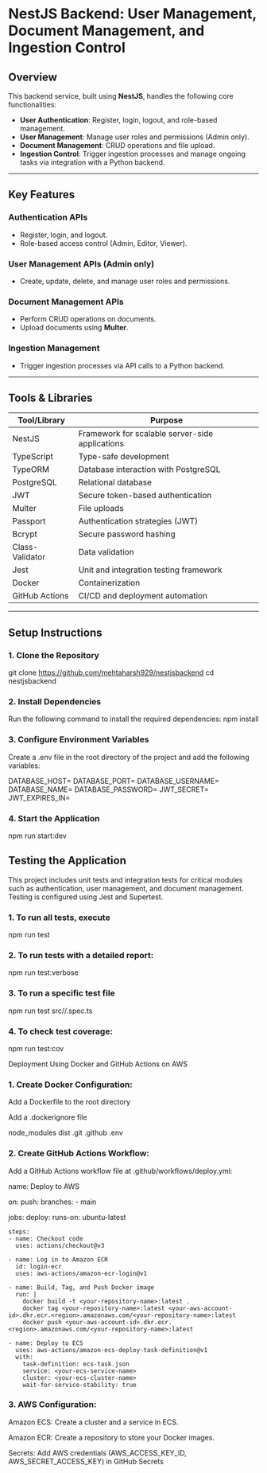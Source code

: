 # NestJS Backend: User Management, Document Management, and Ingestion Control

## Overview

This backend service, built using **NestJS**, handles the following core functionalities:

- **User Authentication**: Register, login, logout, and role-based management.
- **User Management**: Manage user roles and permissions (Admin only).
- **Document Management**: CRUD operations and file upload.
- **Ingestion Control**: Trigger ingestion processes and manage ongoing tasks via integration with a Python backend.

---

## Key Features

### **Authentication APIs**

- Register, login, and logout.
- Role-based access control (Admin, Editor, Viewer).

### **User Management APIs** (Admin only)

- Create, update, delete, and manage user roles and permissions.

### **Document Management APIs**

- Perform CRUD operations on documents.
- Upload documents using **Multer**.

### **Ingestion Management**

- Trigger ingestion processes via API calls to a Python backend.

---

## Tools & Libraries

| **Tool/Library** | **Purpose**                                     |
| ---------------- | ----------------------------------------------- |
| NestJS           | Framework for scalable server-side applications |
| TypeScript       | Type-safe development                           |
| TypeORM          | Database interaction with PostgreSQL            |
| PostgreSQL       | Relational database                             |
| JWT              | Secure token-based authentication               |
| Multer           | File uploads                                    |
| Passport         | Authentication strategies (JWT)                 |
| Bcrypt           | Secure password hashing                         |
| Class-Validator  | Data validation                                 |
| Jest             | Unit and integration testing framework          |
| Docker           | Containerization                                |
| GitHub Actions   | CI/CD and deployment automation                 |

---

## Setup Instructions

### **1. Clone the Repository**

git clone https://github.com/mehtaharsh929/nestjsbackend
cd nestjsbackend

### **2. Install Dependencies**

Run the following command to install the required dependencies:
npm install

### **3. Configure Environment Variables**

Create a .env file in the root directory of the project and add the following variables:

DATABASE_HOST=<your-database-host>
DATABASE_PORT=<your-database-port>
DATABASE_USERNAME=<your-database-username>
DATABASE_NAME=<your-database-name>
DATABASE_PASSWORD=<your-database-password>
JWT_SECRET=<your-jwt-secret>
JWT_EXPIRES_IN=<jwt-expiration-time>

### **4. Start the Application**

npm run start:dev

## Testing the Application

This project includes unit tests and integration tests for critical modules such as authentication, user management, and document management. Testing is configured using Jest and Supertest.

### **1. To run all tests, execute**

npm run test

### **2. To run tests with a detailed report:**

npm run test:verbose

### **3. To run a specific test file**

npm run test src/<module>/<file>.spec.ts

### **4. To check test coverage:**

npm run test:cov

Deployment Using Docker and GitHub Actions on AWS

### **1. Create Docker Configuration:**

Add a Dockerfile to the root directory

Add a .dockerignore file

node_modules
dist
.git
.github
.env

### **2. Create GitHub Actions Workflow:**

Add a GitHub Actions workflow file at .github/workflows/deploy.yml:

name: Deploy to AWS

on:
push:
branches: - main

jobs:
deploy:
runs-on: ubuntu-latest

    steps:
    - name: Checkout code
      uses: actions/checkout@v3

    - name: Log in to Amazon ECR
      id: login-ecr
      uses: aws-actions/amazon-ecr-login@v1

    - name: Build, Tag, and Push Docker image
      run: |
        docker build -t <your-repository-name>:latest .
        docker tag <your-repository-name>:latest <your-aws-account-id>.dkr.ecr.<region>.amazonaws.com/<your-repository-name>:latest
        docker push <your-aws-account-id>.dkr.ecr.<region>.amazonaws.com/<your-repository-name>:latest

    - name: Deploy to ECS
      uses: aws-actions/amazon-ecs-deploy-task-definition@v1
      with:
        task-definition: ecs-task.json
        service: <your-ecs-service-name>
        cluster: <your-ecs-cluster-name>
        wait-for-service-stability: true

### **3. AWS Configuration:**

Amazon ECS: Create a cluster and a service in ECS.

Amazon ECR: Create a repository to store your Docker images.

Secrets: Add AWS credentials (AWS_ACCESS_KEY_ID, AWS_SECRET_ACCESS_KEY) in GitHub Secrets
